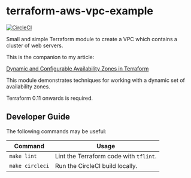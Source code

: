 # terraform-aws-vpc-example

[![CircleCI](https://circleci.com/gh/dwmkerr/terraform-aws-vpc-example.svg?style=shield)](https://circleci.com/gh/dwmkerr/terraform-aws-vpc-example)

Small and simple Terraform module to create a VPC which contains a cluster of web servers.

This is the companion to my article:

[Dynamic and Configurable Availability Zones in Terraform](TODO)

This module demonstrates techniques for working with a dynamic set of availability zones.

Terraform 0.11 onwards is required.

## Developer Guide

The following commands may be useful:

| Command         | Usage                                  |
|-----------------|----------------------------------------|
| `make lint`     | Lint the Terraform code with `tflint`. |
| `make circleci` | Run the CircleCI build locally.        |
